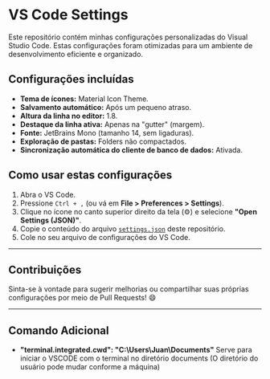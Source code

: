 # VS Code Settings

Este repositório contém minhas configurações personalizadas do Visual Studio Code. Estas configurações foram otimizadas para um ambiente de desenvolvimento eficiente e organizado.

## Configurações incluídas

- **Tema de ícones:** Material Icon Theme.
- **Salvamento automático:** Após um pequeno atraso.
- **Altura da linha no editor:** 1.8.
- **Destaque da linha ativa:** Apenas na "gutter" (margem).
- **Fonte:** JetBrains Mono (tamanho 14, sem ligaduras).
- **Exploração de pastas:** Folders não compactados.
- **Sincronização automática do cliente de banco de dados:** Ativada.

## Como usar estas configurações

1. Abra o VS Code.
2. Pressione `Ctrl + ,` (ou vá em **File > Preferences > Settings**).
3. Clique no ícone no canto superior direito da tela (⚙️) e selecione **"Open Settings (JSON)"**.
4. Copie o conteúdo do arquivo [`settings.json`](settings.json) deste repositório.
5. Cole no seu arquivo de configurações do VS Code.

---

## Contribuições

Sinta-se à vontade para sugerir melhorias ou compartilhar suas próprias configurações por meio de Pull Requests! 😄

---

## Comando Adicional

- **"terminal.integrated.cwd": "C:\\Users\\Juan\\Documents"** Serve para iniciar o VSCODE com o terminal no diretório documents (O diretório do usuário pode mudar conforme a máquina)
